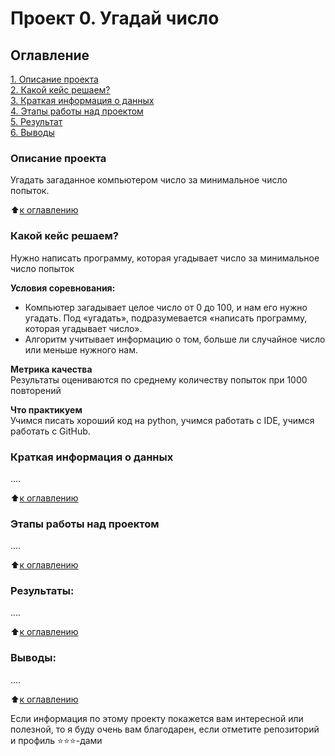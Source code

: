 # Проект 0. Угадай число

## Оглавление  
[1. Описание проекта](https://github.com/kondratiev-du/sf_data_science/tree/main/education_folder/project_0/README.md#Описание-проекта)  
[2. Какой кейс решаем?](https://github.com/kondratiev-du/sf_data_science/tree/main/education_folder/project_0/README.md#Какой-кейс-решаем)  
[3. Краткая информация о данных](https://github.com/kondratiev-du/sf_data_science/tree/main/education_folder/project_0/README.md#Краткая-информация-о-данных)  
[4. Этапы работы над проектом](https://github.com/kondratiev-du/sf_data_science/tree/main/education_folder/project_0/README.md#Этапы-работы-над-проектом)  
[5. Результат](https://github.com/kondratiev-du/sf_data_science/tree/main/education_folder/project_0/README.md#Результат)    
[6. Выводы](https://github.com/kondratiev-du/sf_data_science/tree/main/education_folder/project_0/README.md#Выводы) 

### Описание проекта    
Угадать загаданное компьютером число за минимальное число попыток.

:arrow_up:[к оглавлению](https://github.com/kondratiev-du/sf_data_science/tree/main/education_folder/project_0/README.md#Оглавление)


### Какой кейс решаем?    
Нужно написать программу, которая угадывает число за минимальное число попыток

**Условия соревнования:**  
- Компьютер загадывает целое число от 0 до 100, и нам его нужно угадать. Под «угадать», подразумевается «написать программу, которая угадывает число».
- Алгоритм учитывает информацию о том, больше ли случайное число или меньше нужного нам.

**Метрика качества**     
Результаты оцениваются по среднему количеству попыток при 1000 повторений

**Что практикуем**     
Учимся писать хороший код на python, учимся работать с IDE,
учимся работать с GitHub.


### Краткая информация о данных
....
  
:arrow_up:[к оглавлению](https://github.com/kondratiev-du/sf_data_science/tree/main/education_folder/project_0/README.md#Оглавление)


### Этапы работы над проектом  
....

:arrow_up:[к оглавлению](https://github.com/kondratiev-du/sf_data_science/tree/main/education_folder/project_0/README.md#Оглавление)


### Результаты:  
....

:arrow_up:[к оглавлению](https://github.com/kondratiev-du/sf_data_science/tree/main/education_folder/project_0/README.md#Оглавление)


### Выводы:  
....

:arrow_up:[к оглавлению](https://github.com/kondratiev-du/sf_data_science/tree/main/education_folder/project_0/README.md#Оглавление)


Если информация по этому проекту покажется вам интересной или полезной, то я буду очень вам благодарен, если отметите репозиторий и профиль ⭐️⭐️⭐️-дами